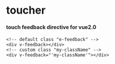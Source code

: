 # toucher

#### touch feedback directive for vue2.0 

```
<!-- default class "e-feedback" -->
<div v-feedback></div>
<!-- custom class "my-className" -->
<div v-feedback="'my-className'"></div>
```